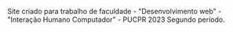 Site criado para trabalho de faculdade - "Desenvolvimento web" - "Interação Humano Computador" - PUCPR 2023 Segundo período.
